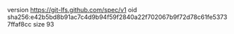 version https://git-lfs.github.com/spec/v1
oid sha256:e42b5bd8b91ac7c4d9b94f59f2840a22f702067b9f72d78c61fe53737ffaf8cc
size 93
